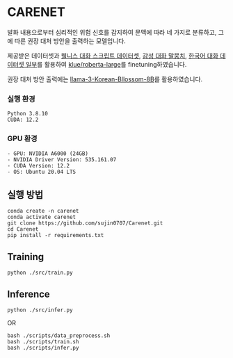 
# CARENET

발화 내용으로부터 심리적인 위험 신호를 감지하여 문맥에 따라 네 가지로 분류하고, 그에 따른 권장 대처 방안을 출력하는 모델입니다.

제공받은 데이터셋과 [웰니스 대화 스크립트 데이터셋](https://aihub.or.kr/aihubdata/data/view.do?dataSetSn=267), [감성 대화 말뭉치](https://aihub.or.kr/aihubdata/data/view.do?dataSetSn=86), [한국어 대화 데이터셋 일부](https://aihub.or.kr/aihubdata/data/view.do?dataSetSn=272)를 활용하여 [klue/roberta-large](https://huggingface.co/klue/roberta-large)를 finetuning하였습니다.

권장 대처 방안 출력에는 [llama-3-Korean-Bllossom-8B](https://huggingface.co/MLP-KTLim/llama-3-Korean-Bllossom-8B)를 활용하였습니다.

### 실행 환경
```
Python 3.8.10
CUDA: 12.2
```

### GPU 환경
```
- GPU: NVIDIA A6000 (24GB)
- NVIDIA Driver Version: 535.161.07
- CUDA Version: 12.2
- OS: Ubuntu 20.04 LTS
```

## 실행 방법
```
conda create -n carenet
conda activate carenet
git clone https://github.com/sujin0707/Carenet.git
cd Carenet
pip install -r requirements.txt
```

## Training
```
python ./src/train.py
```

## Inference
```
python ./src/infer.py
```
OR
```
bash ./scripts/data_preprocess.sh
bash ./scripts/train.sh
bash ./scripts/infer.py
```


